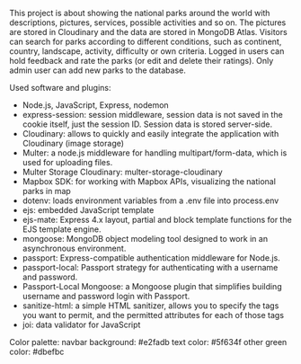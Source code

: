 This project is about showing the national parks around the world with descriptions, pictures, services, possible activities and so on.
The pictures are stored in Cloudinary and the data are stored in MongoDB Atlas.
Visitors can search for parks according to different conditions, such as continent, country, landscape, activity, difficulty or own criteria.
Logged in users can hold feedback and rate the parks (or edit and delete their ratings).
Only admin user can add new parks to the database.


Used software and plugins:
- Node.js, JavaScript, Express, nodemon
- express-session: session middleware, session data is not saved in the cookie itself, just the session ID. Session data is stored server-side.
- Cloudinary: allows to quickly and easily integrate the application with Cloudinary (image storage)
- Multer: a node.js middleware for handling multipart/form-data, which is used for uploading files.
- Multer Storage Cloudinary: multer-storage-cloudinary
- Mapbox SDK: for working with Mapbox APIs, visualizing the national parks in map
- dotenv: loads environment variables from a .env file into process.env
- ejs: embedded JavaScript template
- ejs-mate: Express 4.x layout, partial and block template functions for the EJS template engine.
- mongoose: MongoDB object modeling tool designed to work in an asynchronous environment.
- passport: Express-compatible authentication middleware for Node.js.
- passport-local: Passport strategy for authenticating with a username and password.
- Passport-Local Mongoose: a Mongoose plugin that simplifies building username and password login with Passport.
- sanitize-html: a simple HTML sanitizer, allows you to specify the tags you want to permit, and the permitted attributes for each of those tags
- joi: data validator for JavaScript


Color palette:
navbar background: #e2fadb
text color: #5f634f
other green color: #dbefbc